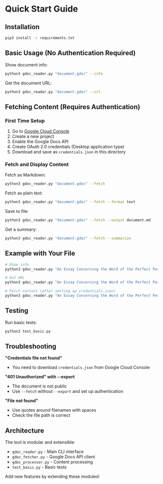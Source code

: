 # Quick Start Guide

## Installation

```bash
pip3 install -r requirements.txt
```

## Basic Usage (No Authentication Required)

Show document info:
```bash
python3 gdoc_reader.py "document.gdoc" --info
```

Get the document URL:
```bash
python3 gdoc_reader.py "document.gdoc" --url
```

## Fetching Content (Requires Authentication)

### First Time Setup

1. Go to [Google Cloud Console](https://console.cloud.google.com/)
2. Create a new project
3. Enable the Google Docs API
4. Create OAuth 2.0 credentials (Desktop application type)
5. Download and save as `credentials.json` in this directory

### Fetch and Display Content

Fetch as Markdown:
```bash
python3 gdoc_reader.py "document.gdoc" --fetch
```

Fetch as plain text:
```bash
python3 gdoc_reader.py "document.gdoc" --fetch --format text
```

Save to file:
```bash
python3 gdoc_reader.py "document.gdoc" --fetch --output document.md
```

Get a summary:
```bash
python3 gdoc_reader.py "document.gdoc" --fetch --summarize
```

## Example with Your File

```bash
# Show info
python3 gdoc_reader.py "An Essay Concerning the Word of the Perfect Person: A Hermeneutic of TPR.gdoc" --info

# Get URL
python3 gdoc_reader.py "An Essay Concerning the Word of the Perfect Person: A Hermeneutic of TPR.gdoc" --url

# Fetch content (after setting up credentials.json)
python3 gdoc_reader.py "An Essay Concerning the Word of the Perfect Person: A Hermeneutic of TPR.gdoc" --fetch --output essay.md
```

## Testing

Run basic tests:
```bash
python3 test_basic.py
```

## Troubleshooting

**"Credentials file not found"**
- You need to download `credentials.json` from Google Cloud Console

**"401 Unauthorized" with --export**
- The document is not public
- Use `--fetch` without `--export` and set up authentication

**"File not found"**
- Use quotes around filenames with spaces
- Check the file path is correct

## Architecture

The tool is modular and extensible:

- `gdoc_reader.py` - Main CLI interface
- `gdoc_fetcher.py` - Google Docs API client
- `gdoc_processor.py` - Content processing
- `test_basic.py` - Basic tests

Add new features by extending these modules!
